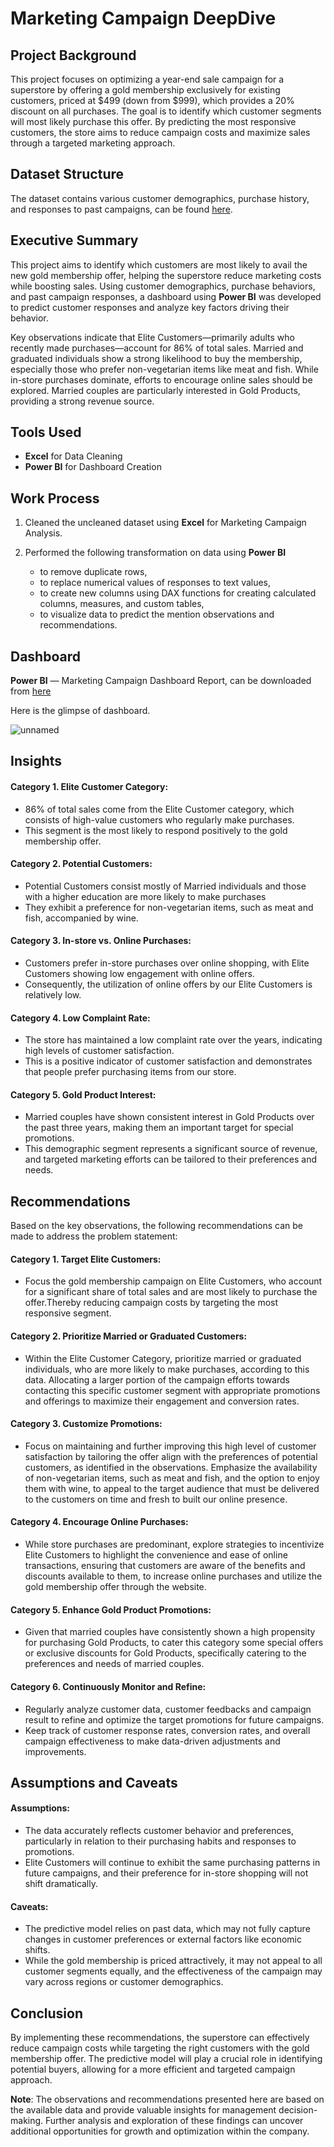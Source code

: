 # Marketing Campaign DeepDive

## Project Background
This project focuses on optimizing a year-end sale campaign for a superstore by offering a gold membership exclusively for existing customers, priced at $499 (down from $999), which provides a 20% discount on all purchases. The goal is to identify which customer segments will most likely purchase this offer. By predicting the most responsive customers, the store aims to reduce campaign costs and maximize sales through a targeted marketing approach.

## Dataset Structure

The dataset contains various customer demographics, purchase history, and responses to past campaigns, can be found [here](https://github.com/sidd3003/Marketing--Campaign--DeepDive/blob/main/superstore_data.csv).

## Executive Summary
This project aims to identify which customers are most likely to avail the new gold membership offer, helping the superstore reduce marketing costs while boosting sales. Using customer demographics, purchase behaviors, and past campaign responses, a dashboard using **Power BI** was developed to predict customer responses and analyze key factors driving their behavior.

Key observations indicate that Elite Customers—primarily adults who recently made purchases—account for 86% of total sales. Married and graduated individuals show a strong likelihood to buy the membership, especially those who prefer non-vegetarian items like meat and fish. While in-store purchases dominate, efforts to encourage online sales should be explored. Married couples are particularly interested in Gold Products, providing a strong revenue source.

## Tools Used
* **Excel** for Data Cleaning
* **Power BI** for Dashboard Creation

## Work Process

1. Cleaned the uncleaned dataset using **Excel** for Marketing Campaign Analysis. 

2. Performed the following transformation on data using **Power BI** 
   * to remove duplicate rows, 
   * to replace  numerical values of responses to text values, 
   * to create new columns using DAX functions for creating calculated columns, measures, and custom tables, 
   * to visualize data to predict the mention observations and recommendations.
  
## Dashboard

**Power BI** — Marketing Campaign Dashboard Report, can be downloaded from [here](https://github.com/sidd3003/Marketing--Campaign--DeepDive/blob/main/Superstore%20Marketing%20Campaign.pbix)

Here is the glimpse of dashboard.

![unnamed](https://github.com/nikitaprasad21/Marketing-Campaign-Dashboard/assets/84131752/1e55e4ff-8aab-4516-904a-794e6bd7936b)

## Insights
#### Category 1. Elite Customer Category:

  * 86% of total sales come from the Elite Customer category, which consists of high-value customers who regularly make purchases.
  * This segment is the most likely to respond positively to the gold membership offer.

#### Category 2. Potential Customers:

  * Potential Customers consist mostly of Married individuals and those with a higher education are more likely to make purchases
  * They exhibit a preference for non-vegetarian items, such as meat and fish, accompanied by wine. 

#### Category 3. In-store vs. Online Purchases:

  * Customers prefer in-store purchases over online shopping, with Elite Customers showing low engagement with online offers.
  * Consequently, the utilization of online offers by our Elite Customers is relatively low.

#### Category 4. Low Complaint Rate:

  * The store has maintained a low complaint rate over the years, indicating high levels of customer satisfaction.
  * This is a positive indicator of customer satisfaction and demonstrates that people prefer purchasing items from our store.

#### Category 5. Gold Product Interest:

   * Married couples have shown consistent interest in Gold Products over the past three years, making them an important target for special promotions.
   * This demographic segment represents a significant source of revenue, and targeted marketing efforts can be tailored to their preferences and needs.

## Recommendations

Based on the key observations, the following recommendations can be made to address the problem statement:


#### Category 1. Target Elite Customers:

  * Focus the gold membership campaign on Elite Customers, who account for a significant share of total sales and are most likely to purchase the offer.Thereby reducing campaign costs by targeting the most responsive segment. 

#### Category 2. Prioritize Married or Graduated Customers:

  * Within the Elite Customer Category, prioritize married or graduated individuals, who are more likely to make purchases, according to this data. Allocating a larger portion of the campaign efforts towards contacting this specific customer segment with appropriate promotions and offerings to maximize their engagement and conversion rates.

#### Category 3. Customize Promotions:

  * Focus on maintaining and further improving this high level of customer satisfaction by tailoring the offer align with the preferences of potential customers, as identified in the observations. Emphasize the availability of non-vegetarian items, such as meat and fish, and the option to enjoy them with wine, to appeal to the target audience that must be delivered to the customers on time and fresh to built our online presence.

#### Category 4. Encourage Online Purchases:

  * While store purchases are predominant, explore strategies to incentivize Elite Customers to highlight the convenience and ease of online transactions, ensuring that customers are aware of the benefits and discounts available to them, to increase online purchases and utilize the gold membership offer through the website.


#### Category 5. Enhance Gold Product Promotions:

 *  Given that married couples have consistently shown a high propensity for purchasing Gold Products, to cater this category some special offers or exclusive discounts for Gold Products, specifically catering to the preferences and needs of married couples.
  

#### Category 6. Continuously Monitor and Refine:

  * Regularly analyze customer data, customer feedbacks and campaign result to refine and optimize the target promotions for future campaigns.
  * Keep track of customer response rates, conversion rates, and overall campaign effectiveness to make data-driven adjustments and improvements.


## Assumptions and Caveats
#### Assumptions:

* The data accurately reflects customer behavior and preferences, particularly in relation to their purchasing habits and responses to promotions.
* Elite Customers will continue to exhibit the same purchasing patterns in future campaigns, and their preference for in-store shopping will not shift dramatically.
  
#### Caveats:

* The predictive model relies on past data, which may not fully capture changes in customer preferences or external factors like economic shifts.
* While the gold membership is priced attractively, it may not appeal to all customer segments equally, and the effectiveness of the campaign may vary across regions or customer demographics.

## Conclusion

By implementing these recommendations, the superstore can effectively reduce campaign costs while targeting the right customers with the gold membership offer. The predictive model will play a crucial role in identifying potential buyers, allowing for a more efficient and targeted campaign approach.

**Note**: The observations and recommendations presented here are based on the available data and provide valuable insights for management decision-making. Further analysis and exploration of these findings can uncover additional opportunities for growth and optimization within the company.
